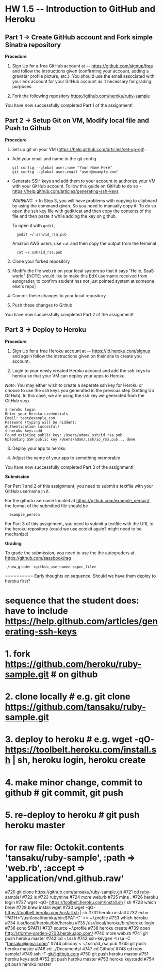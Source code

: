 HW 1.5 -- Introduction to GitHub and Heroku
===========================================

Part 1 -> Create GitHub account and Fork simple Sinatra repository
---------------------------------

**Procedure**

1) Sign Up for a free GitHub account at -- https://github.com/signup/free and follow the instructions given (confirming your account, adding a gravatar profile picture, etc.). You should use the email associated with your edx account for your GitHub account as it necessary for grading purposes.

2) Fork the following repository https://github.com/heroku/ruby-sample

You have now successfully completed Part 1 of the assignment!


Part 2 -> Setup Git on VM, Modify local file and Push to Github
---------------------------------

**Procedure**

1) Set up git on your VM (https://help.github.com/articles/set-up-git).

  * Add your email and name to the git config

        git config --global user.name "Your Name Here"
        git config --global user.email "user@example.com"

  * Generate SSH keys and add them to your account to authorize your VM with your GitHub account. Follow this guide on GitHub to do so - https://help.github.com/articles/generating-ssh-keys

    *WARNING* -> In Step 3, you will have problems with copying to clipboard by using the command given. So you need to manually copy it. To do so open the ssh key file with gedit/cat and then copy the contents of the file and then paste it while adding the key on github.

    To open it with `gedit`,

          gedit ~/.ssh/id_rsa.pub

    Amazon AWS users, use `cat` and then copy the output from the terminal

          cat ~/.ssh/id_rsa.pub

2) Clone your forked repository

3) Modify the file web.rb on your local system so that it says "Hello, SaaS world"
[NOTE: would like to make this EdX username received from autograder, to confirm student has not
just pointed system at someone else's repo]

4) Commit these changes to your local repository

5) Push these changes to Github

You have now successfully completed Part 2 of the assignment!

Part 3 -> Deploy to Heroku
---------------------------------

**Procedure**

1) Sign Up for a free Heroku account at -- https://id.heroku.com/signup and again follow the instructions given on their site to create you account.

2) Login to your newly created Heroku account and add the ssh keys to heroku so that your VM can deploy your apps to Heroku.

*Note*: You may either wish to create a seperate ssh key for Heroku or choose to use the ssh keys you generated in the previous step (Setting Up GitHub). In this case, we are using the ssh key we generated from the GitHub step.

    $ heroku login
    Enter your Heroku credentials
    Email: test@example.com
    Password (typing will be hidden):
    Authentication succesful!
    $ heroku keys:add
    Found existing public key: /Users/adam/.ssh/id_rsa.pub
    Uploading SSH public key /Users/adam/.ssh/id_rsa.pub... done


3) Deploy your app to heroku

4) Adjust the name of your app to something memorable

You have now successfully completed Part 3 of the assignment!

**Submission**

For Part 1 and 2 of this assignment, you need to submit a textfile with your GitHub username in it.

For the github username located at https://github.com/example_person/ , the format of the submitted file should be

      example_person

For Part 3 of this assignment, you need to submit a textfile with the URL to the heroku repository (could we use octokit again? might need to be mechanize)

**Grading**

To grade the submission, you need to use the the autograders at https://github.com/saasbook/rag

    ./new_grader <github_username> <spec_file>


==========
  Early thoughts on sequence.  Should we have them deploy to heroku first?

  # sequence that the student does:   have to include https://help.github.com/articles/generating-ssh-keys

  # 1. fork https://github.com/heroku/ruby-sample.git    # on github
  # 2. clone locally                                     # e.g. git clone https://github.com/tansaku/ruby-sample.git
  # 3. deploy to heroku                                  # e.g. wget -qO- https://toolbelt.heroku.com/install.sh | sh, heroku login, heroku create
  # 4. make minor change, commit to github               # git commit, git push
  # 5. re-deploy to heroku                               # git push heroku master

  # for raw file: Octokit.contents 'tansaku/ruby-sample', :path => 'web.rb', :accept => 'application/vnd.github.raw'

  #720  git clone https://github.com/tansaku/ruby-sample.git
  #721  cd ruby-sample/
  #722  ls
  #723  rubymine
  #724  more web.rb
  #725  mine .
  #726  heroku login
  #727  wget -qO- https://toolbelt.heroku.com/install.sh | sh
  #728  which brew
  #729  brew install wget
  #730  wget -qO- https://toolbelt.heroku.com/install.sh | sh
  #731  heroku install
  #732  echo 'PATH="/usr/local/heroku/bin:$PATH"' >> ~/.profile
  #733  which heroku
  #734  /usr/local/heroku/bin/heroku
  #735  /usr/local/heroku/bin/heroku login
  #736  echo $PATH
  #737  source ~/.profile
  #738  heroku create
  #739  open http://stormy-garden-2703.herokuapp.com/
  #740  more web.rb
  #741  git push heroku master
  #742  cd ~/.ssh
  #743  ssh-keygen -t rsa -C "tansaku@gmail.com"
  #744  pbcopy < ~/.ssh/id_rsa.pub
  #745  git push heroku master
  #746  cd ../Documents/
  #747  cd Github/
  #748  cd ruby-sample/
  #749  ssh -T git@github.com
  #750  git push heroku master
  #751  heroku keys:add
  #752  git push heroku master
  #753  heroku keys:add
  #754  git push heroku master


